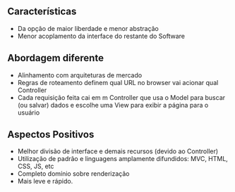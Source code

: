 
## Características

- Da opção de maior liberdade e menor abstração
- Menor acoplamento da interface do restante do Software
  
## Abordagem diferente

- Alinhamento com arquiteturas de mercado
- Regras de roteamento definem qual URL no browser vai acionar qual Controller
- Cada requisição feita cai em m Controller que usa o Model para buscar (ou salvar) dados e escolhe uma View para exibir a página para o usuário

## Aspectos Positivos

- Melhor divisão de interface e demais recursos (devido ao Controller)
- Utilização de padrão e linguagens amplamente difundidos: MVC, HTML, CSS, JS, etc
- Completo domínio sobre renderização
- Mais leve e rápido.
